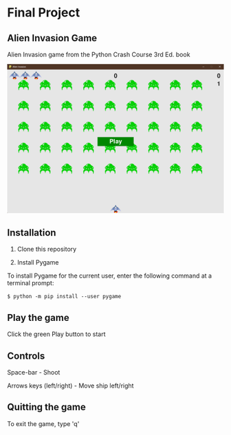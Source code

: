 # Final Project
## Alien Invasion Game

Alien Invasion game from the Python Crash Course 3rd Ed. book

![screenshots/screen01.png](https://github.com/EnRo713/csc121/blob/main/Final%20Project/alien_invasion/screenshots/screen01.png)

## Installation

1. Clone this repository

2. Install Pygame

To install Pygame for the current user, enter the following command at a terminal prompt:

```
$ python -m pip install --user pygame
```

## Play the game

Click the green Play button to start

## Controls

Space-bar - Shoot

Arrows keys (left/right) - Move ship left/right

## Quitting the game

To exit the game, type 'q'
